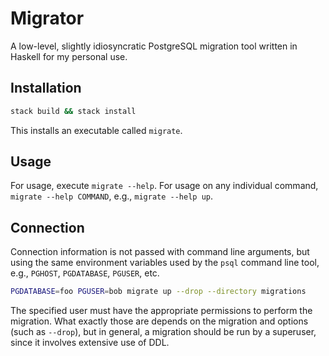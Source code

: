 # Migrator

A low-level, slightly idiosyncratic PostgreSQL migration tool written in Haskell for my personal use.

## Installation

```sh
stack build && stack install
```

This installs an executable called `migrate`.

## Usage

For usage, execute `migrate --help`. For usage on any individual command, `migrate --help COMMAND`, e.g., `migrate --help up`.

## Connection

Connection information is not passed with command line arguments, but using the same environment variables used by the `psql` command line tool, e.g., `PGHOST`, `PGDATABASE`, `PGUSER`, etc.

```sh
PGDATABASE=foo PGUSER=bob migrate up --drop --directory migrations
```

The specified user must have the appropriate permissions to perform the migration. What exactly those are depends on the migration and options (such as `--drop`), but in general, a migration should be run by a superuser, since it involves extensive use of DDL. 
